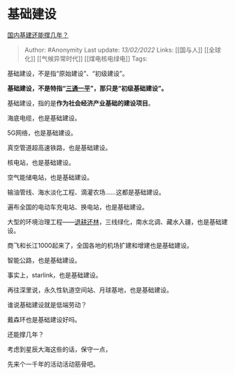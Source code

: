 # 基础建设
[国内基建还能撑几年？](https://www.zhihu.com/question/428620404/answer/2325146576)

> Author: #Anonymity 
Last update: *13/02/2022* 
Links: [[国与人]] [[全球化]] [[气候异常时代]] [[煤电核电绿电]]
Tags: 

基础建设，不是指“原始建设”、“初级建设”。

**基础建设，不是特指“[三通一平](https://www.zhihu.com/search?q=%E4%B8%89%E9%80%9A%E4%B8%80%E5%B9%B3&search_source=Entity&hybrid_search_source=Entity&hybrid_search_extra=%7B%22sourceType%22%3A%22answer%22%2C%22sourceId%22%3A2325146576%7D)”，那只是“初级基础建设”。**

基础建设，指的是**作为社会经济产业基础的建设项目**。

  

海底电缆，也是基础建设。

5G网络，也是基础建设。

真空管道超高速铁路，也是基础建设。

核电站，也是基础建设。

空气能储电站，也是基础建设。

输油管线、海水淡化工程、滴灌农场……这都是基础建设。

遍布全国的电动车充电站、换电站，也是基础建设。

大型的环境治理工程——[退耕还林](https://www.zhihu.com/search?q=%E9%80%80%E8%80%95%E8%BF%98%E6%9E%97&search_source=Entity&hybrid_search_source=Entity&hybrid_search_extra=%7B%22sourceType%22%3A%22answer%22%2C%22sourceId%22%3A2325146576%7D)，三线绿化，南水北调、藏水入疆，也是基础建设。

商飞和长江1000起来了，全国各地的机场扩建和增建也是基础建设。

智能公路，也是基础建设。

事实上，starlink，也是基础建设。

再往深里说，永久性轨道空间站、月球基地，也是基础建设。

  

谁说基础建设就是低端劳动？

  

戴森环也是基础建设好吗。

  

还能撑几年？

考虑到星辰大海这些的话，保守一点，

先来个一千年的活动活动筋骨吧。

